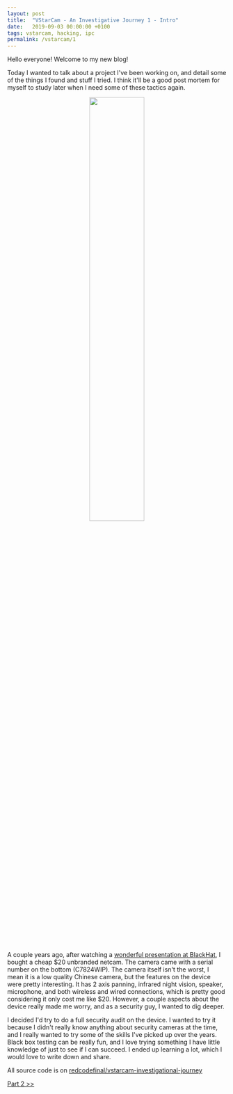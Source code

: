 ```yaml
---
layout: post
title:  "VStarCam - An Investigative Journey 1 - Intro"
date:   2019-09-03 00:00:00 +0100
tags: vstarcam, hacking, ipc
permalink: /vstarcam/1
---
```


Hello everyone! Welcome to my new blog!

Today I wanted to talk about a project I've been working on, and detail some of the things I found and stuff I tried. I think it'll be a good post mortem for myself to study later when I need some of these tactics again.

<center>
<img src="{{ site.baseimg }}/images/vstarcam/1.jpg" style="width: 50%; height: 50%;">
</center>

A couple years ago, after watching a [wonderful presentation at BlackHat](https://www.youtube.com/watch?v=B8DjTcANBx0), I bought a cheap $20 unbranded netcam. The camera came with a serial number on the bottom (C7824WIP). The camera itself isn't the worst, I mean it is a low quality Chinese camera, but the features on the device were pretty interesting. It has 2 axis panning, infrared night vision, speaker, microphone, and both wireless and wired connections, which is pretty good considering it only cost me like $20. However, a couple aspects about the device really made me worry, and as a security guy, I wanted to dig deeper.

I decided I'd try to do a full security audit on the device. I wanted to try it because I didn't really know anything about security cameras at the time, and I really wanted to try some of the skills I've picked up over the years. Black box testing can be really fun, and I love trying something I have little knowledge of just to see if I can succeed. I ended up learning a lot, which I would love to write down and share.

All source code is on [redcodefinal/vstarcam-investigational-journey](https://github.com/redcodefinal/vstarcam-investigational-journey)


[Part 2 &gt;&gt;](/vstarcam/2)
